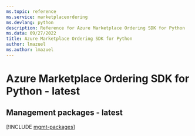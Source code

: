 ```yaml
---
ms.topic: reference
ms.service: marketplaceordering
ms.devlang: python
description: Reference for Azure Marketplace Ordering SDK for Python
ms.data: 09/27/2022
title: Azure Marketplace Ordering SDK for Python
author: lmazuel
ms.author: lmazuel
---
```

# Azure Marketplace Ordering SDK for Python - latest

## Management packages - latest
[!INCLUDE [mgmt-packages](marketplace-ordering-mgmt-index.md)]